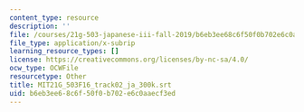 ```yaml
---
content_type: resource
description: ''
file: /courses/21g-503-japanese-iii-fall-2019/b6eb3ee68c6f50f0b702e6c0aaecf3ed_MIT21G_503F16_track02_ja_300k.vtt
file_type: application/x-subrip
learning_resource_types: []
license: https://creativecommons.org/licenses/by-nc-sa/4.0/
ocw_type: OCWFile
resourcetype: Other
title: MIT21G_503F16_track02_ja_300k.srt
uid: b6eb3ee6-8c6f-50f0-b702-e6c0aaecf3ed
---
```

